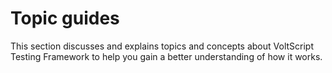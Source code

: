 # Topic guides

This section discusses and explains topics and concepts about VoltScript Testing Framework to help you gain a better understanding of how it works.